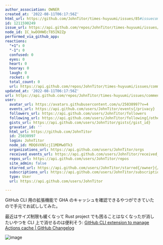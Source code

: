 ```yaml
---
author_association: OWNER
created_at: '2022-08-11T06:17:56Z'
html_url: https://github.com/JohnTitor/times-huyuumi/issues/85#issuecomment-1211590249
id: 1211590249
issue_url: https://api.github.com/repos/JohnTitor/times-huyuumi/issues/85
node_id: IC_kwDOHWEcT85IN2Zp
performed_via_github_app: 
reactions:
  "+1": 0
  "-1": 0
  confused: 0
  eyes: 0
  heart: 0
  hooray: 0
  laugh: 0
  rocket: 0
  total_count: 0
  url: https://api.github.com/repos/JohnTitor/times-huyuumi/issues/comments/1211590249/reactions
updated_at: '2022-08-11T06:17:56Z'
url: https://api.github.com/repos/JohnTitor/times-huyuumi/issues/comments/1211590249
user:
  avatar_url: https://avatars.githubusercontent.com/u/25030997?v=4
  events_url: https://api.github.com/users/JohnTitor/events{/privacy}
  followers_url: https://api.github.com/users/JohnTitor/followers
  following_url: https://api.github.com/users/JohnTitor/following{/other_user}
  gists_url: https://api.github.com/users/JohnTitor/gists{/gist_id}
  gravatar_id: ''
  html_url: https://github.com/JohnTitor
  id: 25030997
  login: JohnTitor
  node_id: MDQ6VXNlcjI1MDMwOTk3
  organizations_url: https://api.github.com/users/JohnTitor/orgs
  received_events_url: https://api.github.com/users/JohnTitor/received_events
  repos_url: https://api.github.com/users/JohnTitor/repos
  site_admin: false
  starred_url: https://api.github.com/users/JohnTitor/starred{/owner}{/repo}
  subscriptions_url: https://api.github.com/users/JohnTitor/subscriptions
  type: User
  url: https://api.github.com/users/JohnTitor

---
```

GitHub CLI 用の拡張機能で GHA のキャッシュを確認できるやつができていたので手元でお試ししてみた。

最近はサイズ制限も緩くなって Rust project でも困ることはなくなったが消したいやつを CLI 上で消せるのは便利そう: [GitHub CLI extension to manage Actions cache | GitHub Changelog](https://github.blog/changelog/2022-07-28-github-cli-extension-to-manage-actions-cache/)

![image](https://user-images.githubusercontent.com/25030997/184074501-461902a4-fc9f-438a-8bfe-7cf05b3d0125.png)
